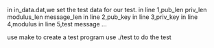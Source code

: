 in in_data.dat,we set the test data for our test.
in line 1,pub_len priv_len modulus_len message_len
in line 2,pub_key
in line 3,priv_key
in line 4,modulus
in line 5,test message
...




use make to create a test program
use ./test to do the test
